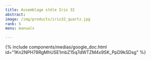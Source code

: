 ```yaml
---
title: Assemblage stèle Iris 32
abstract: 
image: /img/products/iris32_quartz.jpg
rank: 5
menu: manuals

---
```



{% include components/medias/google_doc.html id="1Kn2NPH78RgMhUSE1mbZ15q7dWTZM4x9SK_PpD9kSDsg" %}
